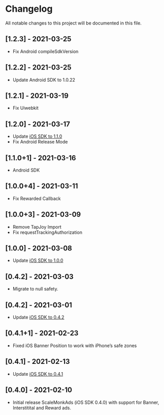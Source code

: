 # Changelog
All notable changes to this project will be documented in this file.

## [1.2.3] - 2021-03-25
- Fix Android compileSdkVersion

## [1.2.2] - 2021-03-25
- Update Android SDK to 1.0.22

## [1.2.1] - 2021-03-19
- Fix Uiwebkit

## [1.2.0] - 2021-03-17
- Update [iOS SDK to 1.1.0](https://github.com/scalemonk/mediation-sdk-ios-framework/blob/master/CHANGELOG.md#changelog)
- Fix Android Release Mode

## [1.1.0+1] - 2021-03-16
- Android SDK

## [1.0.0+4] - 2021-03-11
- Fix Rewarded Callback

## [1.0.0+3] - 2021-03-09
- Remove TapJoy Import
- Fix requestTrackingAuthorization

## [1.0.0] - 2021-03-08
- Update [iOS SDK to 1.0.0](https://github.com/scalemonk/mediation-sdk-ios-framework/blob/master/CHANGELOG.md#100---2021-03-05)

## [0.4.2] - 2021-03-03
- Migrate to null safety.

## [0.4.2] - 2021-03-01
- Update [iOS SDK to 0.4.2](https://github.com/scalemonk/mediation-sdk-ios-framework/blob/master/CHANGELOG.md#042---2021-03-01)

## [0.4.1+1] - 2021-02-23
- Fixed iOS Banner Position to work with iPhone’s safe zones

## [0.4.1] - 2021-02-13
- Update [iOS SDK to 0.4.1](https://github.com/scalemonk/mediation-sdk-ios-framework/blob/master/CHANGELOG.md#041---2021-02-12)

## [0.4.0] - 2021-02-10
- Initial release ScaleMonkAds (iOS SDK 0.4.0) with support for Banner, Interstitital and Reward ads.